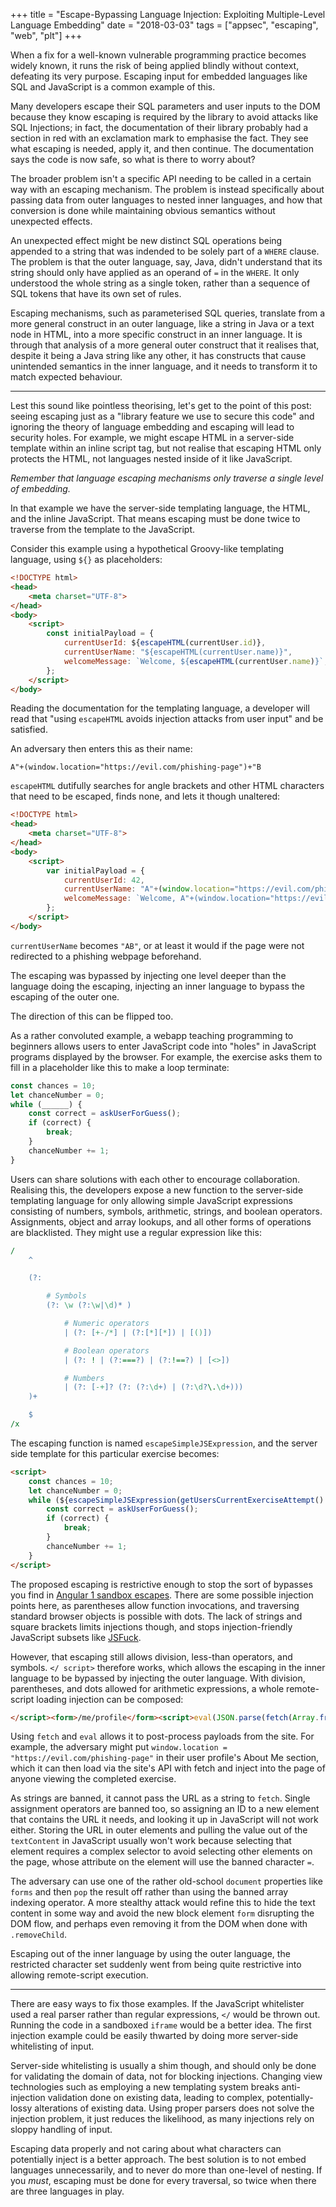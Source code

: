 +++
title = "Escape-Bypassing Language Injection: Exploiting Multiple-Level Language Embedding"
date = "2018-03-03"
tags = ["appsec", "escaping", "web", "plt"]
+++

When a fix for a well-known vulnerable programming practice becomes widely
known, it runs the risk of being applied blindly without context, defeating its
very purpose. Escaping input for embedded languages like SQL and JavaScript is a
common example of this.

Many developers escape their SQL parameters and user inputs to the DOM because
they know escaping is required by the library to avoid attacks like SQL
Injections; in fact, the documentation of their library probably had a section
in red with an exclamation mark to emphasise the fact. They see what escaping is
needed, apply it, and then continue. The documentation says the code is now
safe, so what is there to worry about?

The broader problem isn't a specific API needing to be called in a certain
way with an escaping mechanism. The problem is instead specifically about
passing data from outer languages to nested inner languages, and how that
conversion is done while maintaining obvious semantics without unexpected
effects.

An unexpected effect might be new distinct SQL operations being appended to a
string that was indended to be solely part of a `WHERE` clause. The problem is
that the outer language, say, Java, didn't understand that its string should
only have applied as an operand of `=` in the `WHERE`. It only understood the
whole string as a single token, rather than a sequence of SQL tokens that have
its own set of rules.

Escaping mechanisms, such as parameterised SQL queries, translate from a more
general construct in an outer language, like a string in Java or a text node in
HTML, into a more specific construct in an inner language. It is through that
analysis of a more general outer construct that it realises that, despite it
being a Java string like any other, it has constructs that cause unintended
semantics in the inner language, and it needs to transform it to match expected
behaviour.

***

Lest this sound like pointless theorising, let's get to the point of this post:
seeing escaping just as a "library feature we use to secure this code" and
ignoring the theory of language embedding and escaping will lead to security
holes. For example, we might escape HTML in a server-side template within an
inline script tag, but not realise that escaping HTML only protects the HTML,
not languages nested inside of it like JavaScript.

_Remember that language escaping mechanisms only traverse a single level of
embedding._

In that example we have the server-side templating language, the HTML, and the
inline JavaScript. That means escaping must be done twice to traverse from the
template to the JavaScript.

Consider this example using a hypothetical Groovy-like templating language,
using `${}` as placeholders:

```html
<!DOCTYPE html>
<head>
    <meta charset="UTF-8">
</head>
<body>
    <script>
        const initialPayload = {
            currentUserId: ${escapeHTML(currentUser.id)},
            currentUserName: "${escapeHTML(currentUser.name)}",
            welcomeMessage: `Welcome, ${escapeHTML(currentUser.name)}`,
        };
    </script>
</body>
```

Reading the documentation for the templating language, a developer will read
that "using `escapeHTML` avoids injection attacks from user input" and be
satisfied.

An adversary then enters this as their name:

```
A"+(window.location="https://evil.com/phishing-page")+"B
```

`escapeHTML` dutifully searches for angle brackets and other HTML characters
that need to be escaped, finds none, and lets it though unaltered:

```html
<!DOCTYPE html>
<head>
    <meta charset="UTF-8">
</head>
<body>
    <script>
        var initialPayload = {
            currentUserId: 42,
            currentUserName: "A"+(window.location="https://evil.com/phishing-page")+"B",
            welcomeMessage: `Welcome, A"+(window.location="https://evil.com/phishing-page")+"B`,
        };
    </script>
</body>
```

`currentUserName` becomes `"AB"`, or at least it would if the page were not
redirected to a phishing webpage beforehand.

The escaping was bypassed by injecting one level deeper than the language doing
the escaping, injecting an inner language to bypass the escaping of the outer
one.

The direction of this can be flipped too.

As a rather convoluted example, a webapp teaching programming to beginners
allows users to enter JavaScript code into "holes" in JavaScript programs
displayed by the browser. For example, the exercise asks them to fill in a
placeholder like this to make a loop terminate:

```javascript
const chances = 10;
let chanceNumber = 0;
while (______) {
    const correct = askUserForGuess();
    if (correct) {
        break;
    }
    chanceNumber += 1;
}
```

Users can share solutions with each other to encourage collaboration. Realising
this, the developers expose a new function to the server-side templating
language for only allowing simple JavaScript expressions consisting of numbers,
symbols, arithmetic, strings, and boolean operators. Assignments, object and
array lookups, and all other forms of operations are blacklisted. They might
use a regular expression like this:

```perl
/
    ^

    (?:

        # Symbols
        (?: \w (?:\w|\d)* )

            # Numeric operators
            | (?: [+-/*] | (?:[*][*]) | [()])

            # Boolean operators
            | (?: ! | (?:===?) | (?:!==?) | [<>])

            # Numbers
            | (?: [-+]? (?: (?:\d+) | (?:\d?\.\d+)))
    )+

    $
/x
```

The escaping function is named `escapeSimpleJSExpression`, and the server side
template for this particular exercise becomes:

```html
<script>
    const chances = 10;
    let chanceNumber = 0;
    while (${escapeSimpleJSExpression(getUsersCurrentExerciseAttempt().placeholderInputs[0])}) {
        const correct = askUserForGuess();
        if (correct) {
            break;
        }
        chanceNumber += 1;
    }
</script>
```

The proposed escaping is restrictive enough to stop the sort of bypasses you
find in
[Angular 1 sandbox escapes](https://gist.github.com/jeremybuis/38c01acae19fc2ac6959).
There are some possible injection points here, as parentheses allow function
invocations, and traversing standard browser objects is possible with dots.
The lack of strings and square brackets limits injections though, and stops
injection-friendly JavaScript subsets like
[JSFuck](https://en.wikipedia.org/wiki/JSFuck).

However, that escaping still allows division, less-than operators, and symbols.
`</ script>` therefore works, which allows the escaping in the inner language
to be bypassed by injecting the outer language. With division, parentheses,
and dots allowed for arithmetic expressions, a whole remote-script loading
injection can be composed:

```html
</script><form>/me/profile</form><script>eval(JSON.parse(fetch(Array.from(document.forms).pop().textContent)).data.aboutMe)</script><script>
```

Using `fetch` and `eval` allows it to post-process payloads from the site. For
example, the adversary might put
`window.location = "https://evil.com/phishing-page"` in their user profile's
About Me section, which it can then load via the site's API with fetch and
inject into the page of anyone viewing the completed exercise.

As strings are banned, it cannot pass the URL as a string to `fetch`. Single
assignment operators are banned too, so assigning an ID to a new element that
contains the URL it needs, and looking it up in JavaScript will not work
either. Storing the URL in outer elements and pulling the value out of the
`textContent` in JavaScript usually won't work because selecting that element
requires a complex selector to avoid selecting other elements on the page, whose
attribute on the element will use the banned character `=`.

The adversary can use one of the rather old-school `document` properties like
`forms` and then `pop` the result off rather than using the banned array
indexing operator. A more stealthy attack would refine this to hide the text
content in some way and avoid the new block element `form` disrupting the DOM
flow, and perhaps even removing it from the DOM when done with `.removeChild`.

Escaping out of the inner language by using the outer language, the restricted
character set suddenly went from being quite restrictive into allowing
remote-script execution.

***

There are easy ways to fix those examples. If the JavaScript whitelister used
a real parser rather than regular expressions, `</` would be thrown out.
Running the code in a sandboxed `iframe` would be a better idea. The first
injection example could be easily thwarted by doing more server-side
whitelisting of input.

Server-side whitelisting is usually a shim though, and should only be done for
validating the domain of data, not for blocking injections. Changing view
technologies such as employing a new templating system breaks anti-injection
validation done on existing data, leading to complex, potentially-lossy
alterations of existing data. Using proper parsers does not solve the injection
problem, it just reduces the likelihood, as many injections rely on sloppy
handling of input.

Escaping data properly and not caring about what characters can potentially
inject is a better approach. The best solution is to not embed languages
unnecessarily, and to never do more than one-level of nesting. If you _must_,
escaping must be done for every traversal, so twice when there are three
languages in play.
